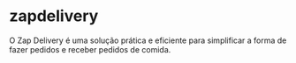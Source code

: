 # zapdelivery
O Zap Delivery é uma solução prática e eficiente para simplificar a forma de fazer pedidos e receber pedidos de comida. 
